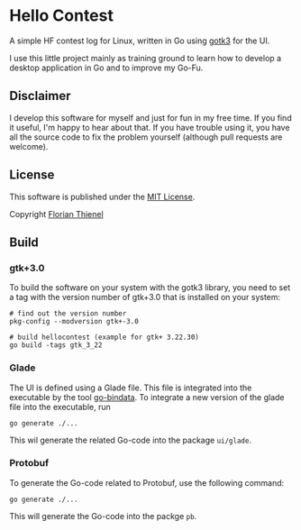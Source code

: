 # Hello Contest
A simple HF contest log for Linux, written in Go using [gotk3](https://github.com/gotk3) for the UI.

I use this little project mainly as training ground to learn how to develop a desktop application in Go and to improve my Go-Fu.

## Disclaimer
I develop this software for myself and just for fun in my free time. If you find it useful, I'm happy to hear about that. If you have trouble using it, you have all the source code to fix the problem yourself (although pull requests are welcome). 

## License
This software is published under the [MIT License](https://www.tldrlegal.com/l/mit).

Copyright [Florian Thienel](http://thecodingflow.com/)

## Build

### gtk+3.0
To build the software on your system with the gotk3 library, you need to set a tag with the version number of gtk+3.0 that is installed on your system:

```
# find out the version number
pkg-config --modversion gtk+-3.0

# build hellocontest (example for gtk+ 3.22.30)
go build -tags gtk_3_22
```

### Glade
The UI is defined using a Glade file. This file is integrated into the executable by the tool [go-bindata](https://github.com/kevinburke/go-bindata). To integrate a new version of the glade file into the executable, run

```
go generate ./...
```

This wil generate the related Go-code into the package `ui/glade`.

### Protobuf
To generate the Go-code related to Protobuf, use the following command:

```
go generate ./...
```

This will generate the Go-code into the packge `pb`.
